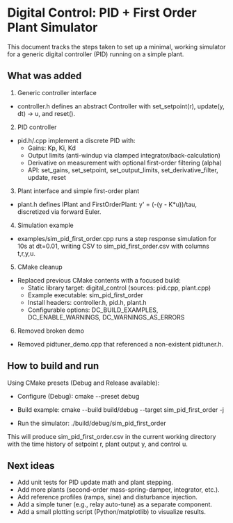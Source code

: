 # Digital Control: PID + First Order Plant Simulator

This document tracks the steps taken to set up a minimal, working simulator for a generic digital controller (PID) running on a simple plant.

## What was added

1) Generic controller interface
- controller.h defines an abstract Controller with set_setpoint(r), update(y, dt) -> u, and reset().

2) PID controller
- pid.h/.cpp implement a discrete PID with:
  - Gains: Kp, Ki, Kd
  - Output limits (anti-windup via clamped integrator/back-calculation)
  - Derivative on measurement with optional first-order filtering (alpha)
  - API: set_gains, set_setpoint, set_output_limits, set_derivative_filter, update, reset

3) Plant interface and simple first-order plant
- plant.h defines IPlant and FirstOrderPlant: y' = (-(y - K*u))/tau, discretized via forward Euler.

4) Simulation example
- examples/sim_pid_first_order.cpp runs a step response simulation for 10s at dt=0.01, writing CSV to sim_pid_first_order.csv with columns t,r,y,u.

5) CMake cleanup
- Replaced previous CMake contents with a focused build:
  - Static library target: digital_control (sources: pid.cpp, plant.cpp)
  - Example executable: sim_pid_first_order
  - Install headers: controller.h, pid.h, plant.h
  - Configurable options: DC_BUILD_EXAMPLES, DC_ENABLE_WARNINGS, DC_WARNINGS_AS_ERRORS

6) Removed broken demo
- Removed pidtuner_demo.cpp that referenced a non-existent pidtuner.h.

## How to build and run

Using CMake presets (Debug and Release available):

- Configure (Debug):
  cmake --preset debug

- Build example:
  cmake --build build/debug --target sim_pid_first_order -j

- Run the simulator:
  ./build/debug/sim_pid_first_order

This will produce sim_pid_first_order.csv in the current working directory with the time history of setpoint r, plant output y, and control u.

## Next ideas

- Add unit tests for PID update math and plant stepping.
- Add more plants (second-order mass-spring-damper, integrator, etc.).
- Add reference profiles (ramps, sine) and disturbance injection.
- Add a simple tuner (e.g., relay auto-tune) as a separate component.
- Add a small plotting script (Python/matplotlib) to visualize results.

